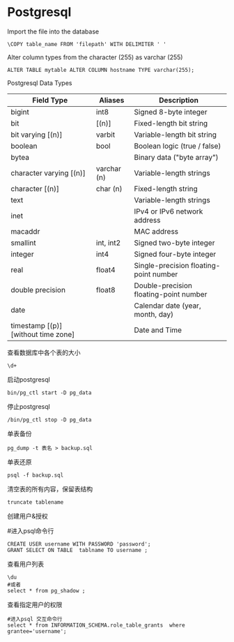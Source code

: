 # Postgresql

Import the file into the database

```
\COPY table_name FROM 'filepath' WITH DELIMITER ' '
```

Alter column types from the character (255) as varchar (255)

```
ALTER TABLE mytable ALTER COLUMN hostname TYPE varchar(255);
```

Postgresql Data Types

|Field Type	|Aliases	| Description |
|-- |-- |-- |
|bigint	|int8	|Signed 8-byte integer
|bit |[(n)]		|Fixed-length bit string
|bit varying [(n)]	|varbit	|Variable-length bit string
|boolean	|bool	|Boolean logic (true / false)
|bytea	|	|Binary data ("byte array")
|character varying [(n)]|	varchar (n)	|Variable-length strings
|character [(n)]	|char (n)	|Fixed-length string
|text		||Variable-length strings
|inet		||IPv4 or IPv6 network address
|macaddr	||	MAC address
|smallint	|int, int2	|Signed two-byte integer
|integer	|int4	|Signed four-byte integer
|real	|float4	|Single-precision floating-point number
|double precision	|float8	|Double-precision floating-point number
|date		||Calendar date (year, month, day)
timestamp [(p)] [without time zone]	||	Date and Time

查看数据库中各个表的大小

`\d+`

启动postgresql

`bin/pg_ctl start -D pg_data`

停止postgresql

`/bin/pg_ctl stop -D pg_data`

单表备份

`pg_dump -t 表名 > backup.sql`

单表还原

`psql -f backup.sql`

清空表的所有内容，保留表结构

`truncate tablename`

创建用户&授权

#进入psql命令行
```
CREATE USER username WITH PASSWORD 'password';
GRANT SELECT ON TABLE  tablname TO username ;
```

查看用户列表

```
\du
#或者
select * from pg_shadow ;
```

查看指定用户的权限
```
#进入psql 交互命令行
select * from INFORMATION_SCHEMA.role_table_grants  where grantee='username';
```